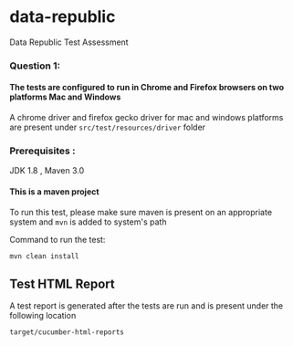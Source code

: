 # data-republic
Data Republic Test Assessment

### Question 1:
#### The tests are configured to run in Chrome and Firefox browsers on two platforms Mac and Windows

A chrome driver and firefox gecko driver for mac and windows platforms are present under `src/test/resources/driver` folder

### Prerequisites :
JDK 1.8 , Maven 3.0 

#### This is a maven project
To run this test, please make sure maven is present on an appropriate system and `mvn` is added to system's path

Command to run the test:

```mvn clean install```

## Test HTML Report
A test report is generated after the tests are run and is present under the following location

```target/cucumber-html-reports```
